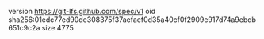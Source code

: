 version https://git-lfs.github.com/spec/v1
oid sha256:01edc77ed90de308375f37aefaef0d35a40cf0f2909e917d74a9ebdb651c9c2a
size 4775
